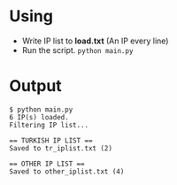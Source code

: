 # Using
- Write IP list to **load.txt** (An IP every line)
- Run the script. `python main.py`

# Output
    $ python main.py 
    6 IP(s) loaded.         
    Filtering IP list...
    
    == TURKISH IP LIST == 
    Saved to tr_iplist.txt (2)
    
    == OTHER IP LIST == 
    Saved to other_iplist.txt (4)